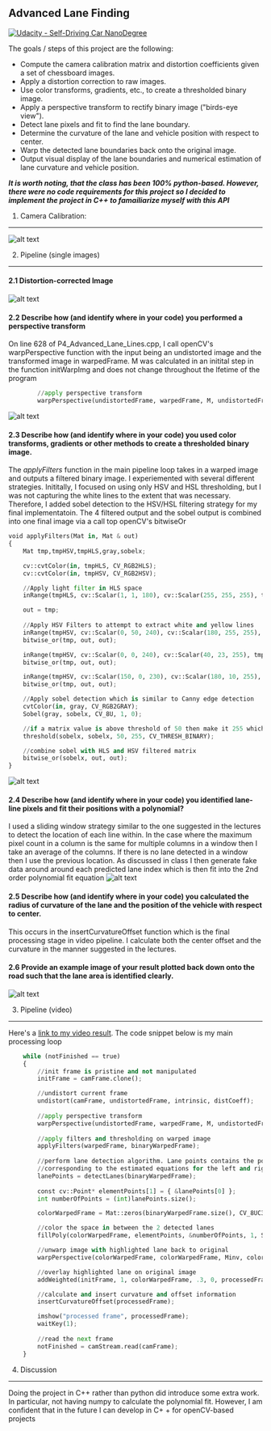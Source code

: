 ## Advanced Lane Finding
[![Udacity - Self-Driving Car NanoDegree](https://s3.amazonaws.com/udacity-sdc/github/shield-carnd.svg)](http://www.udacity.com/drive)


The goals / steps of this project are the following:

* Compute the camera calibration matrix and distortion coefficients given a set of chessboard images.
* Apply a distortion correction to raw images.
* Use color transforms, gradients, etc., to create a thresholded binary image.
* Apply a perspective transform to rectify binary image ("birds-eye view").
* Detect lane pixels and fit to find the lane boundary.
* Determine the curvature of the lane and vehicle position with respect to center.
* Warp the detected lane boundaries back onto the original image.
* Output visual display of the lane boundaries and numerical estimation of lane curvature and vehicle position.

**_It is worth noting, that the class has been 100% python-based. However, there were no code requirements for this project so I decided to implement the project in C++ to famailiarize myself with this API_**

[//]: # (Image References)

[image1]: ./output_images/distortion_correction1.jpg "Undistorted Chessboard"
[image2]: ./output_images/distortion_correction2.jpg "Undistorted Road"
[image3]: ./output_images/perspective_transform.jpg "perspective transform"
[image4]: ./output_images/binary_threshold.jpg "filtered"
[image5]: ./output_images/lane_detection.jpg "detection"
[image6]: ./output_images/final_image.jpg "processed frame"



1. Camera Calibration:
---
![alt text][image1]

2. Pipeline (single images)
---
#### 2.1 Distortion-corrected Image
![alt text][image2]

#### 2.2  Describe how (and identify where in your code) you performed a perspective transform
On line 628 of P4_Advanced_Lane_Lines.cpp, I call openCV's warpPerspective function with the input being an undistorted image and the transformed image in warpedFrame. M was calculated in an initital step in the function initWarpImg and does not change throughout the lfetime of the program
```python
		//apply perspective transform
		warpPerspective(undistortedFrame, warpedFrame, M, undistortedFrame.size());
```
![alt text][image3]

#### 2.3 Describe how (and identify where in your code) you used color transforms, gradients or other methods to create a thresholded binary image.  
The _applyFilters_ function in the main pipeline loop takes in a warped image and outputs a filtered binary image. I experiemented with several different strategies. Inititally, I focused on using only HSV and HSL thresholding, but I was not capturing the white lines to the extent that was necessary. Therefore, I added sobel detection to the HSV/HSL filtering strategy for my final implementatoin. The 4 filtered output and the sobel output is combined into one final image via a call top openCV's bitwiseOr
```python
void applyFilters(Mat in, Mat & out)
{
	Mat tmp,tmpHSV,tmpHLS,gray,sobelx;

	cv::cvtColor(in, tmpHLS, CV_RGB2HLS);
	cv::cvtColor(in, tmpHSV, CV_RGB2HSV);

	//Apply light filter in HLS space
	inRange(tmpHLS, cv::Scalar(1, 1, 180), cv::Scalar(255, 255, 255), tmp);

	out = tmp;
	
	//Apply HSV Filters to attempt to extract white and yellow lines
	inRange(tmpHSV, cv::Scalar(0, 50, 240), cv::Scalar(180, 255, 255), tmp);
	bitwise_or(tmp, out, out);

	inRange(tmpHSV, cv::Scalar(0, 0, 240), cv::Scalar(40, 23, 255), tmp);
	bitwise_or(tmp, out, out);

	inRange(tmpHSV, cv::Scalar(150, 0, 230), cv::Scalar(180, 10, 255), tmp);
	bitwise_or(tmp, out, out);

	//Apply sobel detection which is similar to Canny edge detection
	cvtColor(in, gray, CV_RGB2GRAY);
	Sobel(gray, sobelx, CV_8U, 1, 0);

	//if a matrix value is above threshold of 50 then make it 255 which is akin to 1 in a binary image
	threshold(sobelx, sobelx, 50, 255, CV_THRESH_BINARY);

	//combine sobel with HLS and HSV filtered matrix
	bitwise_or(sobelx, out, out);
}
```
![alt text][image4]


#### 2.4 Describe how (and identify where in your code) you identified lane-line pixels and fit their positions with a polynomial?
I used a sliding window strategy similar to the one suggested in the lectures to detect the location of each line within. In the case where the maximum pixel count in a column is the same for multiple columns in a window then I take an average of the columns. If there is no lane detected in a window then I use the previous location.  As discussed in class I then generate fake data around around each predicted lane index which is then fit into the 2nd order polynomial fit equation 
![alt text][image5]

#### 2.5 Describe how (and identify where in your code) you calculated the radius of curvature of the lane and the position of the vehicle with respect to center.
This occurs in the insertCurvatureOffset function which is the final processing stage in video pipeline. I calculate both the center offset and the curvature in the manner suggested in the lectures. 



#### 2.6 Provide an example image of your result plotted back down onto the road such that the lane area is identified clearly.
![alt text][image6]

3. Pipeline (video)
---
Here's a [link to my video result](./project_video_solution.mp4). The code snippet below is my main processing loop

```python
	while (notFinished == true)
	{
		//init frame is pristine and not manipulated
		initFrame = camFrame.clone();

		//undistort current frame 
		undistort(camFrame, undistortedFrame, intrinsic, distCoeff);
	
		//apply perspective transform
		warpPerspective(undistortedFrame, warpedFrame, M, undistortedFrame.size());
		
		//apply filters and thresholding on warped image
		applyFilters(warpedFrame, binaryWarpedFrame);
		
		//perform lane detection algorithm. Lane points contains the points 
		//corresponding to the estimated equations for the left and right lanes
		lanePoints = detectLanes(binaryWarpedFrame);
		
		const cv::Point* elementPoints[1] = { &lanePoints[0] };
		int numberOfPoints = (int)lanePoints.size();

		colorWarpedFrame = Mat::zeros(binaryWarpedFrame.size(), CV_8UC3);

		//color the space in between the 2 detected lanes
		fillPoly(colorWarpedFrame, elementPoints, &numberOfPoints, 1, Scalar(0, 255, 0), 8);

		//unwarp image with highlighted lane back to original 
		warpPerspective(colorWarpedFrame, colorWarpedFrame, Minv, colorWarpedFrame.size());

		//overlay highlighted lane on original image
		addWeighted(initFrame, 1, colorWarpedFrame, .3, 0, processedFrame);

		//calculate and insert curvature and offset information 
		insertCurvatureOffset(processedFrame);

		imshow("processed frame", processedFrame);
		waitKey(1);
		
		//read the next frame
		notFinished = camStream.read(camFrame);
	}
```


4. Discussion
---
Doing the project in C++ rather than python did introduce some extra work. In particular, not having numpy to calculate the polynomial fit. However, I am confident that in the future I can develop in C+ + for openCV-based projects

